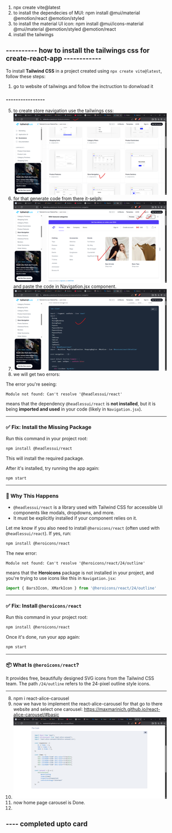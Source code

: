 1) npx create vite@latest
2) to install the dependecies of MUI: npm install @mui/material @emotion/react @emotion/styled
3) to install the material UI icon: npm install @mui/icons-material @mui/material @emotion/styled @emotion/react
4) install the tailwings 
## ----------  how to install the tailwings css for create-react-app ------------ 
To install **Tailwind CSS** in a project created using `npx create vite@latest`, follow these steps:
1) go to website of tailwings and follow the inctruction to donwload it
### ---------------- 

5) to create store navigation use the tailwings css:![alt text](image.png)
6) for that generate code from there it-selph: ![alt text](image-1.png) and paste the code in Navigation.jsx component.
7) ![alt text](image-2.png)
8) we will get two errors:

The error you're seeing:

```
Module not found: Can't resolve '@headlessui/react'
```

means that the dependency `@headlessui/react` is **not installed**, but it is being **imported and used** in your code (likely in `Navigation.jsx`).

---

### ✅ Fix: Install the Missing Package

Run this command in your project root:

```bash
npm install @headlessui/react
```

This will install the required package.

After it's installed, try running the app again:

```bash
npm start
```

---

### 🧠 Why This Happens

* `@headlessui/react` is a library used with Tailwind CSS for accessible UI components like modals, dropdowns, and more.
* It must be explicitly installed if your component relies on it.

Let me know if you also need to install `@heroicons/react` (often used with `@headlessui/react`). If yes, run:

```bash
npm install @heroicons/react
```

The new error:

```
Module not found: Can't resolve '@heroicons/react/24/outline'
```

means that the **Heroicons** package is not installed in your project, and you're trying to use icons like this in `Navigation.jsx`:

```js
import { Bars3Icon, XMarkIcon } from '@heroicons/react/24/outline'
```

---

### ✅ Fix: Install `@heroicons/react`

Run this command in your project root:

```bash
npm install @heroicons/react
```

Once it's done, run your app again:

```bash
npm start
```

---

### 📦 What Is `@heroicons/react`?

It provides free, beautifully designed SVG icons from the Tailwind CSS team. The path `/24/outline` refers to the 24-pixel outline style icons.

---

8) npm i react-alice-carousel
9) now we have to implement the react-alice-carousel for that go to there website and select one carousel: https://maxmarinich.github.io/react-alice-carousel/#basic
10) ![alt text](image-3.png)
11) now home page carousel is Done.
12) 
## ---- completed upto card 

 

